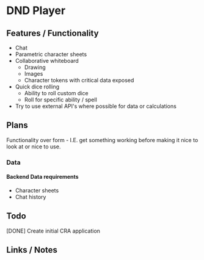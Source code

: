# DND Player

## Features / Functionality

- Chat
- Parametric character sheets
- Collaborative whiteboard
  - Drawing
  - Images
  - Character tokens with critical data exposed
- Quick dice rolling
  - Ability to roll custom dice
  - Roll for specific ability / spell
- Try to use external API's where possible for data or calculations

## Plans

Functionality over form - I.E. get something working before making it nice to look at or nice to use.

### Data

#### Backend Data requirements

- Character sheets
- Chat history

## Todo

[DONE] Create initial CRA application

## Links / Notes
